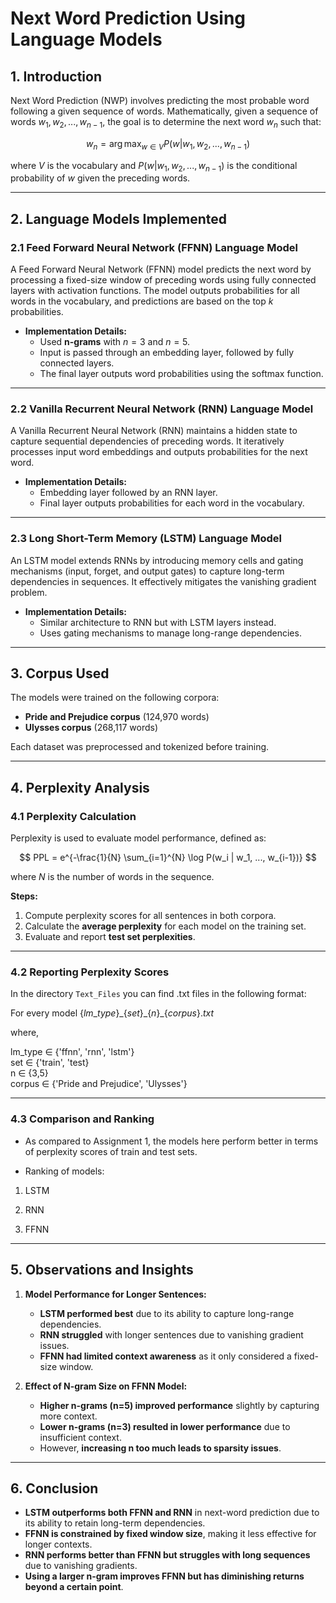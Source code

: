 # Next Word Prediction Using Language Models

## 1. Introduction
Next Word Prediction (NWP) involves predicting the most probable word following a given sequence of words. Mathematically, given a sequence of words $w_1, w_2, ..., w_{n-1}$, the goal is to determine the next word $w_n$ such that:

$$
w_n = \arg\max_{w \in V} P(w | w_1, w_2, ..., w_{n-1})
$$

where $V$ is the vocabulary and $P(w | w_1, w_2, ..., w_{n-1})$ is the conditional probability of $w$ given the preceding words.

---

## 2. Language Models Implemented

### 2.1 Feed Forward Neural Network (FFNN) Language Model
A Feed Forward Neural Network (FFNN) model predicts the next word by processing a fixed-size window of preceding words using fully connected layers with activation functions. The model outputs probabilities for all words in the vocabulary, and predictions are based on the top $k$ probabilities.

- **Implementation Details:**
  - Used **n-grams** with $n = 3$ and $n = 5$.
  - Input is passed through an embedding layer, followed by fully connected layers.
  - The final layer outputs word probabilities using the softmax function.

---

### 2.2 Vanilla Recurrent Neural Network (RNN) Language Model
A Vanilla Recurrent Neural Network (RNN) maintains a hidden state to capture sequential dependencies of preceding words. It iteratively processes input word embeddings and outputs probabilities for the next word.

- **Implementation Details:**
  - Embedding layer followed by an RNN layer.
  - Final layer outputs probabilities for each word in the vocabulary.

---

### 2.3 Long Short-Term Memory (LSTM) Language Model
An LSTM model extends RNNs by introducing memory cells and gating mechanisms (input, forget, and output gates) to capture long-term dependencies in sequences. It effectively mitigates the vanishing gradient problem.

- **Implementation Details:**
  - Similar architecture to RNN but with LSTM layers instead.
  - Uses gating mechanisms to manage long-range dependencies.

---

## 3. Corpus Used
The models were trained on the following corpora:

- **Pride and Prejudice corpus** (124,970 words)
- **Ulysses corpus** (268,117 words)

Each dataset was preprocessed and tokenized before training.

---

## 4. Perplexity Analysis

### 4.1 Perplexity Calculation
Perplexity is used to evaluate model performance, defined as:

$$
PPL = e^{-\frac{1}{N} \sum_{i=1}^{N} \log P(w_i | w_1, ..., w_{i-1})}
$$

where $N$ is the number of words in the sequence.

**Steps:**
1. Compute perplexity scores for all sentences in both corpora.
2. Calculate the **average perplexity** for each model on the training set.
3. Evaluate and report **test set perplexities**.

---

### 4.2 Reporting Perplexity Scores

In the directory ```Text_Files``` you can find .txt files in the following format:

For every model $\{lm\_type\}\_\{set\}\_\{n\}\_\{corpus\}.txt$

where,

lm_type $\in$ \{'ffnn', 'rnn', 'lstm'\}
<br>
set $\in$ \{'train', 'test\}
<br>
n $\in$ \{3,5\}
<br>
corpus $\in$ \{'Pride and Prejudice', 'Ulysses'\}


---

### 4.3 Comparison and Ranking

* As compared to Assignment 1, the models here perform better in terms of perplexity scores of train and test sets.

* Ranking of models:

1. LSTM

2. RNN

3. FFNN

---

## 5. Observations and Insights

1. **Model Performance for Longer Sentences:**
   - **LSTM performed best** due to its ability to capture long-range dependencies.
   - **RNN struggled** with longer sentences due to vanishing gradient issues.
   - **FFNN had limited context awareness** as it only considered a fixed-size window.

2. **Effect of N-gram Size on FFNN Model:**
   - **Higher n-grams (n=5) improved performance** slightly by capturing more context.
   - **Lower n-grams (n=3) resulted in lower performance** due to insufficient context.
   - However, **increasing n too much leads to sparsity issues**.

---

## 6. Conclusion
- **LSTM outperforms both FFNN and RNN** in next-word prediction due to its ability to retain long-term dependencies.
- **FFNN is constrained by fixed window size**, making it less effective for longer contexts.
- **RNN performs better than FFNN but struggles with long sequences** due to vanishing gradients.
- **Using a larger n-gram improves FFNN but has diminishing returns beyond a certain point**.